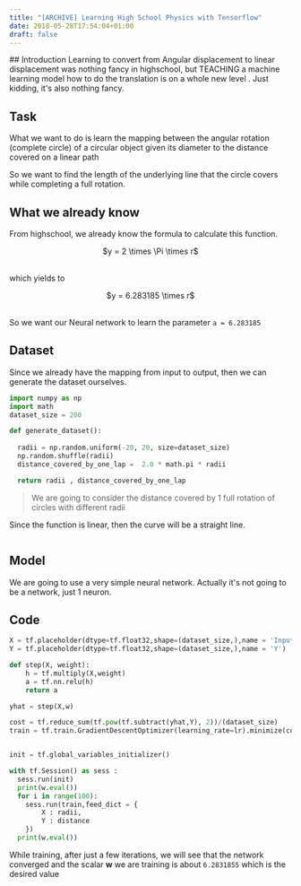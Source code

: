 ```yaml
---
title: "[ARCHIVE] Learning High School Physics with Tensorflow"
date: 2018-05-28T17:54:04+01:00
draft: false
---
```

<head>
<!-- <script src="https://cdn.plot.ly/plotly-latest.min.js"></script> -->

</head>
## Introduction
Learning to convert from Angular displacement to linear displacement was nothing fancy in highschool, but TEACHING a machine learning model how to do the translation is on a whole new level <!-- more -->. Just kidding, it's also nothing fancy.


## Task
What we want to do is learn the mapping between the angular rotation (complete circle) of a circular object given its diameter to the distance covered on a linear path


So we want to find the length of the underlying line that the circle covers while completing a full rotation.


## What we already know

From highschool, we already know the formula to calculate this function.
<br>
<div style="text-align: center;">
    $y = 2 \times \Pi \times r$
</div>
<br>

which yields to
<br>
<div style="text-align: center;">
$y = 6.283185 \times r$
</div>
<br>


So we want our Neural network to learn the parameter `a = 6.283185`  

## Dataset

Since we already have the mapping from input to output, then we can generate the dataset ourselves.

```python
import numpy as np 
import math 
dataset_size = 200

def generate_dataset():
  
  radii = np.random.uniform(-20, 20, size=dataset_size)
  np.random.shuffle(radii)
  distance_covered_by_one_lap =  2.0 * math.pi * radii

  return radii , distance_covered_by_one_lap
```

> We are going to consider the distance covered by 1 full rotation of circles with different radii

Since the function is linear, then the curve will be a straight line.




<p style="overflow-x:scroll;" id="dataset" style="width:100%;height:400px;"></p>
<!-- <script src="https://cdn.plot.ly/plotly-latest.min.js">
  var graph = document.getElementById('dataset');
  var trace1 = {
    x: [  4.37820605, -13.13363508,  -2.77673978,   2.4888348 ,
        17.0341001 ,  -1.93372242, -19.9116696 ,  -5.18060901,
        -3.40557481,   3.20888519, -12.43556159, -10.69098233,
        11.52953166,  18.63755458, -17.64877663,  17.58287248,
        14.54411441,   3.28402567,   0.92767511,  -9.58355823,
         1.83476079,  -1.32374586,   2.29633481,   5.92822859,
         4.95727362,   4.54170041,  -8.72402561,  -0.48569011,
        19.84503662, -15.79886948,  13.49928393, -10.34547939,
        -4.78252249, -15.70707044,  -7.76520545,  -0.32884734,
        13.73167646, -10.98187383, -19.95463039, -10.75829183,
         5.45210465,   1.59442852, -11.85793133,  -8.96219708,
        -7.08803902,   3.85229111, -15.57103688,  15.63200638,
        13.34456157, -14.20435259, -15.91847545,  11.60423062,
       -18.48668068, -19.34898864,  18.25889563,   3.19425834,
       -19.86038836,   4.53078929,  -3.7072689 ,  -4.02429871,
        -1.76539668,  -5.8335618 ,  -5.50317684,  17.69807207,
        -4.87084594,  -1.28215731, -15.78324596,  -5.42589011,
        19.78377538,  -5.96690856, -17.60933395,   1.41597035,
         2.00853934,  -9.58346522,  -2.78490348,   8.23029841,
        10.18045946, -12.08878606,  18.9445205 ,  13.42463006,
        -4.93140455,   0.11713642,  14.84123014,  19.07327806,
        16.0601094 ,  -0.37356727,   2.89174422,  -8.32691051,
         4.83827075,  14.30138207, -15.03557732,  -7.20179809,
        -6.8465606 ,  18.83365751,  -7.16707826,  18.03415001,
         9.96512857,  -2.46091803, -10.93929805,  15.91218687],
    y: [  27.50907993,  -82.52106297,  -17.44677058,   15.63781024,
        107.02840745,  -12.14993628, -125.10870985,  -32.55072644,
        -21.39785758,   20.16202027,  -78.13493786,  -67.17342311,
         72.4421839 ,  117.10320911, -110.89053402,  110.47644605,
         91.38336598,   20.63414185,    5.82875459,  -60.21527228,
         11.52814203,   -8.31734052,   14.42829711,   37.2481588 ,
         31.14746877,   28.53634527,  -54.81466951,   -3.05168096,
        124.6900425 ,  -99.26722456,   84.81850243,  -65.00256412,
        -30.04947506,  -98.69043418,  -48.79022476,   -2.0662088 ,
         86.27866778,  -69.0011483 , -125.37864046,  -67.59634117,
         34.25658384,   10.01808988,  -74.50557994,  -56.311145  ,
        -44.5354626 ,   24.20465892,  -97.83571017,   98.21879283,
         83.84635318,  -89.24857948, -100.01873104,   72.91153132,
       -116.1552404 , -121.57328115,  114.72402475,   20.07011708,
       -124.78650033,   28.46778872,  -23.29345747,  -25.28541451,
        -11.09231449,  -36.65334981,  -34.57747986,  111.20026641,
        -30.60442764,   -8.05603195,  -99.16905913,  -34.09187302,
        124.30512681,  -37.4911922 , -110.64270834,    8.8968041 ,
         12.62002485,  -60.21468786,  -17.49806463,   51.71249005,
         63.96571329,  -75.95608297,  119.03193285,   84.34943832,
        -30.98492859,    0.73598982,   93.25019917,  119.84094046,
        100.90864343,   -2.34719237,   18.1693648 ,  -52.31952174,
         30.39975171,   89.85823368,  -94.47131847,  -45.25023193,
        -43.01820896,  118.33536014,  -45.0320808 ,  113.31190634,
         62.6127494 ,  -15.46240401,  -68.73363678,   99.97921876],
    mode: 'markers',
    type: 'scatter'
  };
  Plotly.newPlot('dataset', [trace1]);
</script> -->


## Model

We are going to use a very simple neural network. Actually it's not going to be a network, just 1 neuron.




## Code
```python
X = tf.placeholder(dtype=tf.float32,shape=(dataset_size,),name = 'Input_X')
Y = tf.placeholder(dtype=tf.float32,shape=(dataset_size,),name = 'Y')

def step(X, weight):
    h = tf.multiply(X,weight)
    a = tf.nn.relu(h)
    return a

yhat = step(X,w)

cost = tf.reduce_sum(tf.pow(tf.subtract(yhat,Y), 2))/(dataset_size)
train = tf.train.GradientDescentOptimizer(learning_rate=lr).minimize(cost)


init = tf.global_variables_initializer()

with tf.Session() as sess :
  sess.run(init)
  print(w.eval())
  for i in range(100):
    sess.run(train,feed_dict = {
        X : radii,
        Y : distance
    })
  print(w.eval())
```

While training, after just a few iterations, we will see that the network converged and the scalar **w** we are training is about `6.2831855` which is the desired value




